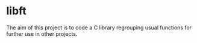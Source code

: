 # libft
The aim of this project is to code a C library regrouping usual functions for further use in other projects.
